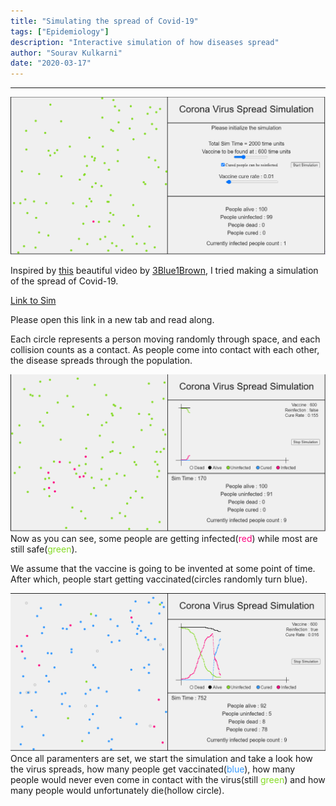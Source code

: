 ```yaml
---
title: "Simulating the spread of Covid-19"
tags: ["Epidemiology"]
description: "Interactive simulation of how diseases spread"
author: "Sourav Kulkarni"
date: "2020-03-17"
---
```


---
![Sim Initialize](./initial.png)

Inspired by <a href="https://youtu.be/gxAaO2rsdIs" target="_blank">this</a> beautiful video by <a href="https://www.youtube.com/channel/UCYO_jab_esuFRV4b17AJtAw" target="_blank">3Blue1Brown</a>, I tried making a simulation of the spread of Covid-19.

<a href="https://souruly.github.io/P5-Playground/Corona_Spread_Simulation/index.html" target="_blank">Link to Sim</a>

Please open this link in a new tab and read along.

Each circle represents a person moving randomly through space, and each collision counts as a contact. As people come into contact with each other, the disease spreads through the population.

![Sim Start](./started.png)
Now as you can see, some people are getting infected(<font color="#ff007f">red</font>) while most are still safe(<font color="#85db25">green</font>).

We assume that the vaccine is going to be invented at some point of time. After which, people start getting vaccinated(circles randomly turn blue).

![Sim Start](./middle.png)
Once all paramenters are set, we start the simulation and take a look how the virus spreads, how many people get vaccinated(<font color="#3399ff">blue</font>), how many people would never even come in contact with the virus(still <font color="#85db25">green</font>) and how many people would unfortunately die(hollow circle).
